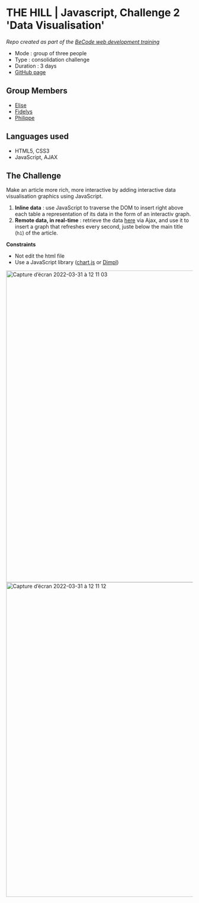 # THE HILL | Javascript, Challenge 2 'Data Visualisation'

_Repo created as part of the [BeCode web development training](https://becode.org/fr/apprendre/developpeur-web-junior/)_

- Mode : group of three people
- Type : consolidation challenge
- Duration : 3 days
- [GitHub page](https://eliseprts.github.io/js-datavisualisation-challenge/)

## Group Members

- [Elise](https://github.com/eliseprts)
- [Fidelys](https://github.com/FidelysNadison)
- [Philippe](https://github.com/philouLeF)

## Languages used

- HTML5, CSS3
- JavaScript, AJAX

## The Challenge

Make an article more rich, more interactive by adding interactive data visualisation graphics using JavaScript. 
1. **Inline data** : use JavaScript to traverse the DOM to insert right above each table a representation of its data in the form of an interactiv graph.
2. **Remote data, in real-time** : retrieve the data [here](https://canvasjs.com/services/data/datapoints.php) via Ajax, and use it to insert a graph that refreshes every second, juste below the main title (`h1`) of the article.

**Constraints**

- Not edit the html file
- Use a JavaScript library ([chart.js](https://www.chartjs.org/) or [Dimpl](http://dimplejs.org/))

<img width="840" alt="Capture d’écran 2022-03-31 à 12 11 03" src="https://user-images.githubusercontent.com/94377998/161031878-915ebba8-2148-4306-894c-0a6933861f21.png">

<img width="848" alt="Capture d’écran 2022-03-31 à 12 11 12" src="https://user-images.githubusercontent.com/94377998/161031913-ce73e655-09ca-455c-9255-45927a1e6341.png">

